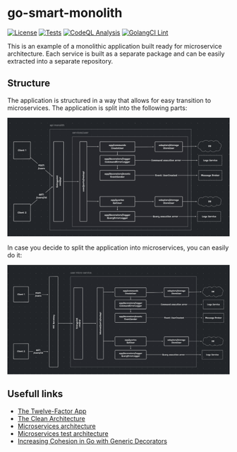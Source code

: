 # go-smart-monolith

[![License](https://img.shields.io/github/license/dmitrymomot/go-smart-monolith)](https://github.com/dmitrymomot/go-smart-monolith/blob/main/LICENSE)
[![Tests](https://github.com/dmitrymomot/go-smart-monolith/actions/workflows/tests.yml/badge.svg)](https://github.com/dmitrymomot/go-smart-monolith/actions/workflows/tests.yml)
[![CodeQL Analysis](https://github.com/dmitrymomot/go-smart-monolith/actions/workflows/codeql-analysis.yml/badge.svg)](https://github.com/dmitrymomot/go-smart-monolith/actions/workflows/codeql-analysis.yml)
[![GolangCI Lint](https://github.com/dmitrymomot/go-smart-monolith/actions/workflows/golangci-lint.yml/badge.svg)](https://github.com/dmitrymomot/go-smart-monolith/actions/workflows/golangci-lint.yml)

This is an example of a monolithic application built ready for microservice architecture. 
Each service is built as a separate package and can be easily extracted into a separate repository.

## Structure

The application is structured in a way that allows for easy transition to microservices. The application is split into the following parts:

![System Design of the App](monolith.png "System Design of the App")

In case you decide to split the application into microservices, you can easily do it:

![System Design of the App](microservice.png "System Design of the App")

## Usefull links

- [The Twelve-Factor App](https://12factor.net/)
- [The Clean Architecture](https://blog.cleancoder.com/uncle-bob/2012/08/13/the-clean-architecture.html)
- [Microservices architecture](https://microservices.io/)
- [Microservices test architecture](https://threedots.tech/post/microservices-test-architecture/)
- [Increasing Cohesion in Go with Generic Decorators](https://threedots.tech/post/increasing-cohesion-in-go-with-generic-decorators/)